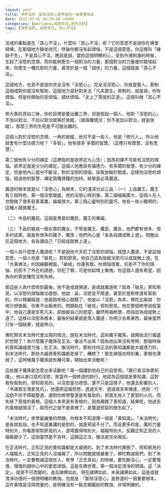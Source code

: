 ```yaml
---
layout: post
title: 淨界法師：斷除淫慾心是修道的一個重要根本
date: 2023-03-02 00:39:00 +0800
categories: [Amitabha,戒除邪淫,淨界法師]
tags: [淨界法師, 戒除邪淫, 其心不淫]
---
```


淫戒的重點是在「其心不淫」。什麼叫『其心不淫』呢？它的意思不是說你在佛堂拜佛，在那個地方靜坐持咒，然後你都沒有起煩惱，不是這個意思。你這樣叫「緣缺不生」，不是其心不淫。應該是說，當你這個明瞭的心，受到外境刺激的時候，生起了淫慾的念頭，而你能夠產生一個對治的力量，那個對治的力量被你栽培起來，你產生一種抗拒的力量，甚至於是一個「調伏」的力量，這個就是「其心不淫」。

這個地方，也並不是說你完全沒有「淫慾心」，完全沒淫慾心，你就是聖人，那制這個戒對你就沒有幫助，這個地方是針對末法「凡夫眾生」來制的。就是說，你有煩惱，但是你開始抗拒煩惱、調伏煩惱，「走上了菩提的正道」，這個叫做「其心不淫」。

修大乘的真如三昧，你的目標是要出離三界，但是假設一個人，他對「淫慾的心」不加以對治，不加以對治就等於放縱，（就兩種情況：你不是加以對治，就是放縱），那麼三界的生死是不可能出離的。

這個人對於淫慾的念頭，一再的放縱，他可不是一般人，他是「修行人」，所以他就會有什麼功德力呢？「多智」，他有很多  多聞的智慧。（這裡只有聞慧，沒有思慧）。

第二個他有少分的禪定（這裡指的是欲界定九心住）；因為初禪不可能有淫慾的煩惱。欲界定就是少分的禪定。這個人他應該有福德力、有多聞的智慧，有少分的禪定，但是他內心當中不斷淫，對於淫慾的煩惱，採取放縱的態度。這樣他淫慾的煩惱，經過他的智慧、禪定兩種資糧的加持，結果是必落魔道。

魔道的根本就是以「淫慾心」為根本，它的淺深分出三品：（一）上品魔王。魔王有三個特色，第一個淫慾熾盛，他的淫慾心特別重。第二個福報廣大，這個人在人世間做了很多慈善事業，福報很大。第三個心靈特別的靈巧，他有一些小聰明的，這種人就做魔王。

（二）中品的魔民。這個是男眾的魔民，魔王的眷屬。

（三）下品的變成一個女眾的魔女。不管是魔王、魔民、魔女，他們都有很多、很多的徒眾，就是有很多的魔子、魔孫；他們內心是「各各自謂成無上道」。問題出在這個地方，各各謂自己「已經成就無上道」。

一個人為什麼墮入魔道呢？不是說他今天犯了淫慾的煩惱，就墮入魔道，不是這個意思。一個人他是「破見」，邪知邪見，他自己認為放縱淫慾可以成就無上道。在「大乘佛法」的因緣觀裡面，「破戒」你還有救。你煩惱很重，抗拒不了你的煩惱、抗拒不了外在的誘惑，你犯了罪，可是你起增上慚愧，你這個人還有希望，因為你的菩提種性沒有失掉。

那這些人為什麼修到最後，他不是成就佛道，是成就魔道呢？因為「破見」邪知邪見，以淫慾的煩惱做功德想。他說：誒，淫慾並不障道，甚至於是對修道有幫助的。所以楞嚴經說：他是因地發心就錯了，他是以「淫慾」為本，佛陀比喻說：你用沙想做飯，你煮不出飯來的。問題點在「破見」邪知邪見。他在整個修學過程當中，他自己還是生死凡夫，卻放縱自己的慾望，雖然修福修慧，而自認為成就無上道了。這樣以淫慾為根本，最後的結果就是落入魔道；你用沙去煮東西，最後當然只有一個結果，就是熱沙。

佛陀預言末法時代會出現的情況，說在末法時代，這些魔子魔孫，就開始流行熾盛於世間了！為什麼魔子魔孫在正法、像法不出來？因為他出來沒有用啊，那個時候的善知識威德力強；在正法、像法時代，那些住持正法的善知識都是大威德力的，到末法時代，那些大威德善知識都走掉了，糟糕了！眾生煩惱也特別重，善根也薄弱了，這時候魔子魔孫就有機可乘，開始出來活動啦！

這些魔子魔孫是怎麼出來活動呢？第一個講到他自己的自受用。「廣行貪淫為善知識」，他以身口意的淫慾，來當作一個修道的助行，他認為這個就是善知識，這對我有幫助的，邪知邪見的，以淫慾當功德想。還不只是這樣子，他還去影響別人，「令諸眾生落愛見坑」，他還把這個思想，透過文字、透過語言來傳達，他說：行淫慾不但不障礙聖道，還對你修學聖道是有幫助的，把眾生拖入了愛慾的火坑，而失掉了菩提的善根。這個人本來是有善根的，因為跟錯了善知識，結果呢，他過去的善根就隱沒了，取而代之就不是善根了，是魔道邪惡的根生起了。

「末法時代」修學最嚴重的問題，你根本不知道哪一個是「善知識」。「末法時代」是各說各話，也不知道誰講的是對的，就是邪惡不分了。而且更多的是，魔的力量特別大，你看那邪知邪見的人，道場蓋得特別大，福報特別大，反觀正知正見的人福報變少了，這個當然是不吉祥，這跟這正法、像法是完全相反。

在正法時代，正知正見的善知識都是大威德的，到了末法時代顛倒了，邪知邪見的人福報大，正知正見的人沒福報了，所以問題就很嚴重了。佛陀教誡我們，到了末法時代，一定要教誡這個世人，修學「正念真如」的時候，要先斷淫心，一定要慢慢、慢慢的調伏心中的愛慾煩惱，這是先佛世尊，第一個決定清淨的明誨。這「決定」，就是不可改變的，過去諸佛如此，現在諸佛如此，未來諸佛如此，這是成就清淨功德的一個很明確的教誨。也就是：「斷除淫慾心」是修道的一個重要根本，這件事情是沒得商量的，是明確沒有一點含糊籠統的教誨、非常明確的。